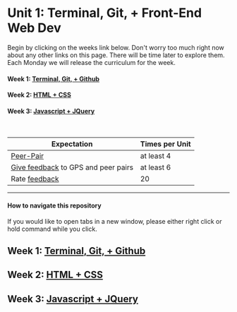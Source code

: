 # Unit 1: Terminal, Git, + Front-End Web Dev

Begin by clicking on the weeks link below. Don't worry too much right now about any other links on this page. There will be time later to explore them. Each Monday we will release the curriculum for the week.  

#### Week 1: [Terminal, Git, + Github](./week_1/README.md)
#### Week 2: [HTML + CSS](./week_2/README.md)
#### Week 3: [Javascript + JQuery](./week_3/README.md)   
<br>  
  
Expectation | Times per Unit |
------------|----------|
[Peer-Pair](https://github.com/dev-academy-phase0/phase-0-handbook/blob/master/peer-pairing-sessions.md) | at least 4
[Give feedback](https://socrates.devbootcamp.com/feedback/new) to GPS and peer pairs | at least 6
Rate [feedback](https://socrates.devbootcamp.com/feedback) | 20
------------  

#### How to navigate this repository
If you would like to open tabs in a new window, please either right click or hold command while you click.



## Week 1: [Terminal, Git, + Github](./week_1/README.md)

## Week 2: [HTML + CSS](./week_2/README.md)

## Week 3: [Javascript + JQuery](./week_3)

